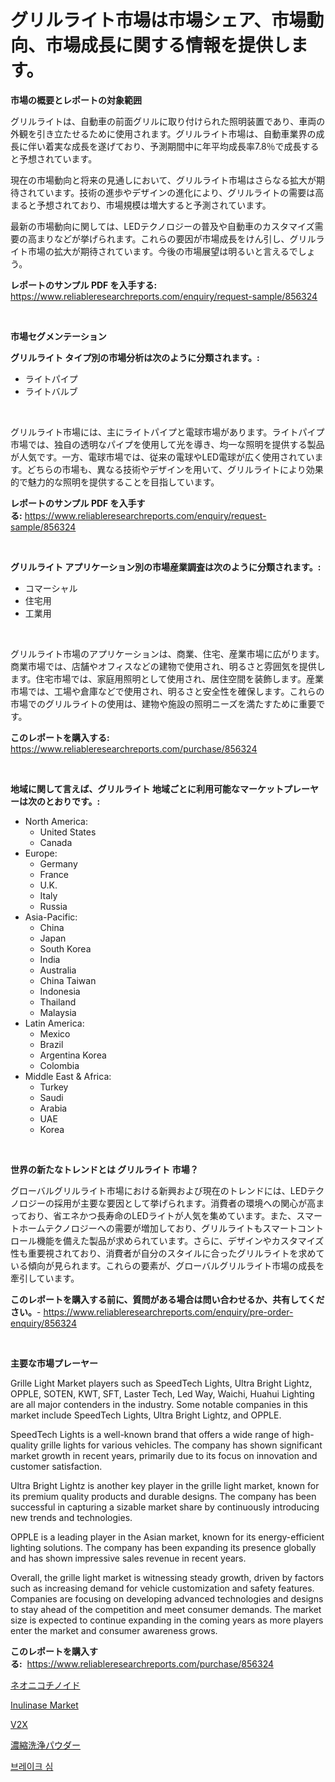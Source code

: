 <p><h1>グリルライト市場は市場シェア、市場動向、市場成長に関する情報を提供します。</h1></p><p><strong>市場の概要とレポートの対象範囲</strong></p>
<p><p>グリルライトは、自動車の前面グリルに取り付けられた照明装置であり、車両の外観を引き立たせるために使用されます。グリルライト市場は、自動車業界の成長に伴い着実な成長を遂げており、予測期間中に年平均成長率7.8％で成長すると予想されています。</p><p>現在の市場動向と将来の見通しにおいて、グリルライト市場はさらなる拡大が期待されています。技術の進歩やデザインの進化により、グリルライトの需要は高まると予想されており、市場規模は増大すると予測されています。</p><p>最新の市場動向に関しては、LEDテクノロジーの普及や自動車のカスタマイズ需要の高まりなどが挙げられます。これらの要因が市場成長をけん引し、グリルライト市場の拡大が期待されています。今後の市場展望は明るいと言えるでしょう。</p></p>
<p><strong>レポートのサンプル PDF を入手する:</strong> <a href="https://www.reliableresearchreports.com/enquiry/request-sample/856324">https://www.reliableresearchreports.com/enquiry/request-sample/856324</a></p>
<p>&nbsp;</p>
<p><strong>市場セグメンテーション</strong></p>
<p><strong>グリルライト タイプ別の市場分析は次のように分類されます。:</strong></p>
<p><ul><li>ライトパイプ</li><li>ライトバルブ</li></ul></p>
<p>&nbsp;</p>
<p><p>グリルライト市場には、主にライトパイプと電球市場があります。ライトパイプ市場では、独自の透明なパイプを使用して光を導き、均一な照明を提供する製品が人気です。一方、電球市場では、従来の電球やLED電球が広く使用されています。どちらの市場も、異なる技術やデザインを用いて、グリルライトにより効果的で魅力的な照明を提供することを目指しています。</p></p>
<p><strong>レポートのサンプル PDF を入手する:</strong>&nbsp;<a href="https://www.reliableresearchreports.com/enquiry/request-sample/856324">https://www.reliableresearchreports.com/enquiry/request-sample/856324</a></p>
<p>&nbsp;</p>
<p><strong> グリルライト アプリケーション別の市場産業調査は次のように分類されます。:</strong></p>
<p><ul><li>コマーシャル</li><li>住宅用</li><li>工業用</li></ul></p>
<p>&nbsp;</p>
<p><p>グリルライト市場のアプリケーションは、商業、住宅、産業市場に広がります。商業市場では、店舗やオフィスなどの建物で使用され、明るさと雰囲気を提供します。住宅市場では、家庭用照明として使用され、居住空間を装飾します。産業市場では、工場や倉庫などで使用され、明るさと安全性を確保します。これらの市場でのグリルライトの使用は、建物や施設の照明ニーズを満たすために重要です。</p></p>
<p><strong>このレポートを購入する:</strong>&nbsp; <a href="https://www.reliableresearchreports.com/purchase/856324">https://www.reliableresearchreports.com/purchase/856324</a></p>
<p>&nbsp;</p>
<p><strong>地域に関して言えば、グリルライト 地域ごとに利用可能なマーケットプレーヤーは次のとおりです。:</strong></p>
<p><ul>
    <li>
        North America:
        <ul>
            <li>United States</li>
            <li>Canada</li>
        </ul>
    </li>
    <li>
        Europe:
        <ul>
            <li>Germany</li>
            <li>France</li>
            <li>U.K.</li>
            <li>Italy</li>
            <li>Russia</li>
        </ul>
    </li>
    <li>
        Asia-Pacific:
        <ul>
            <li>China</li>
            <li>Japan</li>
            <li>South Korea</li>
            <li>India</li>
            <li>Australia</li>
            <li>China Taiwan</li>
            <li>Indonesia</li>
            <li>Thailand</li>
            <li>Malaysia</li>
        </ul>
    </li>
    <li>
        Latin America:
        <ul>
            <li>Mexico</li>
            <li>Brazil</li>
            <li>Argentina Korea</li>
            <li>Colombia</li>
        </ul>
    </li>
    <li>
        Middle East & Africa:
        <ul>
            <li>Turkey</li>
            <li>Saudi</li>
            <li>Arabia</li>
            <li>UAE</li>
            <li>Korea</li>
        </ul>
    </li>
    </ul></p>
<p>&nbsp;</p>
<p><strong>世界の新たなトレンドとは グリルライト 市場？</strong></p>
<p><p>グローバルグリルライト市場における新興および現在のトレンドには、LEDテクノロジーの採用が主要な要因として挙げられます。消費者の環境への関心が高まっており、省エネかつ長寿命のLEDライトが人気を集めています。また、スマートホームテクノロジーへの需要が増加しており、グリルライトもスマートコントロール機能を備えた製品が求められています。さらに、デザインやカスタマイズ性も重要視されており、消費者が自分のスタイルに合ったグリルライトを求めている傾向が見られます。これらの要素が、グローバルグリルライト市場の成長を牽引しています。</p></p>
<p><strong>このレポートを購入する前に、質問がある場合は問い合わせるか、共有してください。</strong>- <a href="https://www.reliableresearchreports.com/enquiry/pre-order-enquiry/856324">https://www.reliableresearchreports.com/enquiry/pre-order-enquiry/856324</a></p>
<p>&nbsp;</p>
<p><strong>主要な市場プレーヤー</strong></p>
<p><p>Grille Light Market players such as SpeedTech Lights, Ultra Bright Lightz, OPPLE, SOTEN, KWT, SFT, Laster Tech, Led Way, Waichi, Huahui Lighting are all major contenders in the industry. Some notable companies in this market include SpeedTech Lights, Ultra Bright Lightz, and OPPLE.</p><p>SpeedTech Lights is a well-known brand that offers a wide range of high-quality grille lights for various vehicles. The company has shown significant market growth in recent years, primarily due to its focus on innovation and customer satisfaction.</p><p>Ultra Bright Lightz is another key player in the grille light market, known for its premium quality products and durable designs. The company has been successful in capturing a sizable market share by continuously introducing new trends and technologies.</p><p>OPPLE is a leading player in the Asian market, known for its energy-efficient lighting solutions. The company has been expanding its presence globally and has shown impressive sales revenue in recent years.</p><p>Overall, the grille light market is witnessing steady growth, driven by factors such as increasing demand for vehicle customization and safety features. Companies are focusing on developing advanced technologies and designs to stay ahead of the competition and meet consumer demands. The market size is expected to continue expanding in the coming years as more players enter the market and consumer awareness grows.</p></p>
<p><strong>このレポートを購入する:</strong>&nbsp;&nbsp;<a href="https://www.reliableresearchreports.com/purchase/856324">https://www.reliableresearchreports.com/purchase/856324</a></p>
<p><p><a href="https://github.com/oqoeusbvpadwjs08/Market-Research-Report-List-1/blob/main/18943869122.md">ネオニコチノイド</a></p><p><a href="https://military-diascia-e68.notion.site/Inulinase-Market-Size-and-Growth-Market-Segmentation-Regional-and-Country-Breakdowns-and-Market-T-64f3faa5f9a641ca97434f7e62f4f24a">Inulinase Market</a></p><p><a href="https://github.com/Madalyell456456/Market-Research-Report-List-1/blob/main/91870268265.md">V2X</a></p><p><a href="https://github.com/AaronVargas43/Market-Research-Report-List-1/blob/main/53800159123.md">濃縮洗浄パウダー</a></p><p><a href="https://medium.com/@boydsmitham726/%EB%B8%8C%EB%A0%88%EC%9D%B4%ED%81%AC-%EC%89%BC-%EC%8B%9C%EC%9E%A5%EC%9D%80-%EC%8B%9C%EC%9E%A5-%EC%A0%90%EC%9C%A0%EC%9C%A8-%ED%81%AC%EA%B8%B0-%EB%B0%8F-2031%EB%85%84%EA%B9%8C%EC%A7%80-%EC%98%88%EC%83%81%EB%90%9C-%EC%98%88%EC%B8%A1%EC%97%90-%EC%B4%88%EC%A0%90%EC%9D%84-%EB%A7%9E%EC%B6%A5%EB%8B%88%EB%8B%A4-6a10604d6f8f">브레이크 심</a></p></p>